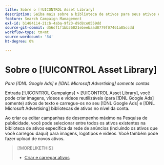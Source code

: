 ```yaml
---
title: Sobre o [!UICONTROL Asset Library]
description: Saiba mais sobre a biblioteca de ativos para seus ativos de anúncios.
feature: Search Campaign Management
exl-id: b1484114-21cb-4aba-9f23-d9d8ce0559dd
source-git-commit: d56df1f1bb36021ebeebaad0779f07461a85ccdd
workflow-type: tm+mt
source-wordcount: '84'
ht-degree: 0%

---
```


# Sobre o [!UICONTROL Asset Library]

<!-- Combine with "Create" page into one page once you can do more than just create/upload. Or still combine them and rename this page; you can't really "manage" assets here, just create/upload and see a list of assets you've previously uploaded (including a preview), but not edit existing uploaded assets or anything on the ad network. -->

*Para [!DNL Google Ads] e [!DNL Microsoft Advertising] somente contas*

Entrada [!UICONTROL Campaigns] > [!UICONTROL Asset Library], você pode criar imagens, vídeos e vídeos reutilizáveis (para [!DNL Google Ads] somente) ativos de texto e carregue-os no seu [!DNL Google Ads] e [!DNL Microsoft Advertising] bibliotecas de ativos no nível da conta.

Ao criar ou editar campanhas de desempenho máximo na Pesquisa de publicidade, você pode selecionar entre todos os ativos existentes na biblioteca de ativos específica da rede de anúncios (incluindo os ativos que você carregou daqui) para imagens, logotipos e vídeos. Você também pode fazer upload de novos ativos.

<!--
Should all assets on the ad network be listed in Campaigns > Asset Library by now, or just ones created/uploaded from our UI? (Within perf max campaign settings, you can select from all in the ad network's asset library, which should include assets uploaded from our UI. But I'm not sure that this list here is the same.) If all, then mention when they're updated.

-->

>[!MORELIKETHIS]
>
>* [Criar e carregar ativos](asset-create.md)
